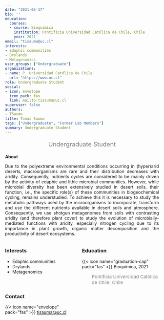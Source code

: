 ```yaml
---
date: "2021-05-17"
bio: ''
education:
  courses:
  - course: Bioquímica 
    institution: Pontificia Universidad Católica de Chile, Chile 
    year: 2021
email: "tisauma@uc.cl"
interests:
- Edaphic communities 
- Drylands
- Metagenomics
user_groups: ["Undergraduate"]
organizations:
- name: P. Universidad Católica de Chile
  url: "https://www.uc.cl"
role: Undergraduate Student
social:
- icon: envelope
  icon_pack: fas
  link: mailto:tisauma@uc.cl
superuser: false
authors:
- TSauma
title: Tomás Sauma
tags: ["Undergraduate", "Former Lab Members"]
summary: Undergraduate Student
---
```

<p style="color:grey; font-size:20px; text-align:center;"> Undergraduate Student </p>

<div style="text-align:justify;">

**About**

Due to the polyextreme environmental conditions occurring in (hyper)arid deserts, macroorganisms are rare and their distribution decreases with aridity. Consequently, nutrients cycles are considered to be mainly driven by the activity of edaphic and lithic microbial communities. However, while microbial diversity has been extensively studied in desert soils, their function, i.e., the specific role(s) of these communities in biogeochemical cycling, remains understudied. To achieve this it is necessary to study the metabolic pathways used by the microorganisms to incorporate, transform and use the different nutrients available in desert soils and atmosphere. Consequently, we use shotgun metagenomes from soils with contrasting aridity (and therefore plant cover) to study the evolution of microbially-mediated functions with aridity, especially nitrogen cycling due to its importance in plant growth, organic matter decomposition and the productivity of desert ecosystems. <br>

</div>

<style>
.column-left{
  float: left;
  width: 50%;
  text-align: left;
}
.column-right{
  float: right;
  width: 50%;
  text-align: left;
}
</style>

<div class="column-left">

<h3> Interests </h3>

- Edaphic communities 
- Drylands
- Metagenomics

<br><br>

</div>

<div class="column-right">

<h3> Education </h3>
{{< icon name="graduation-cap" pack="fas" >}} Bioquímica, 2021
<p style="color:grey; font-size:15px; padding-left:32px;"> Pontificia Universidad Católica de Chile, Chile </p>

<br><br><br><br>
</div>


<h3> Contact </h3>

{{< icon name="envelope" pack="fas" >}} tisauma@uc.cl